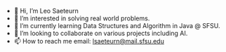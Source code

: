 - 👋 Hi, I’m Leo Saeteurn
- 👀 I’m interested in solving real world problems.
- 🌱 I’m currently learning Data Structures and Algorithm in Java @ SFSU.
- 💞️ I’m looking to collaborate on various projects including AI.
- 📫 How to reach me email: lsaeteurn@mail.sfsu.edu

<!---
lsaeteurn/lsaeteurn is a ✨ special ✨ repository because its `README.md` (this file) appears on your GitHub profile.
You can click the Preview link to take a look at your changes.
--->
